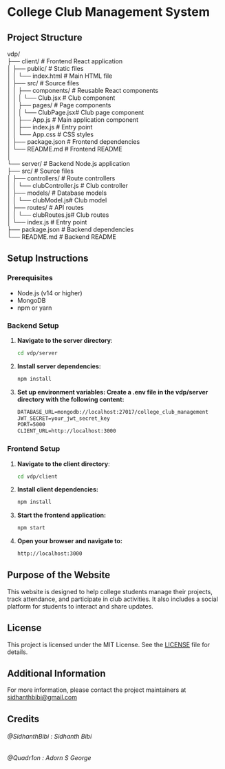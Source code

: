 # College Club Management System

## Project Structure

vdp/ <br>
├── client/                 # Frontend React application <br>
│   ├── public/             # Static files <br>
│   │   └── index.html      # Main HTML file <br>
│   ├── src/                # Source files <br>
│   │   ├── components/     # Reusable React components <br>
│   │   │   └── Club.jsx    # Club component <br>
│   │   ├── pages/          # Page components <br>
│   │   │   └── ClubPage.jsx# Club page component <br>
│   │   ├── App.js          # Main application component <br>
│   │   ├── index.js        # Entry point <br>
│   │   └── App.css         # CSS styles <br>
│   ├── package.json        # Frontend dependencies <br>
│   └── README.md           # Frontend README <br>
│ <br>
└── server/                 # Backend Node.js application <br>
    ├── src/                # Source files <br>
    │   ├── controllers/    # Route controllers <br>
    │   │   └── clubController.js # Club controller <br>
    │   ├── models/         # Database models <br>
    │   │   └── clubModel.js# Club model <br>
    │   ├── routes/         # API routes <br>
    │   │   └── clubRoutes.js# Club routes <br>
    │   └── index.js        # Entry point <br>
    ├── package.json        # Backend dependencies <br>
    └── README.md           # Backend README <br>

## Setup Instructions

### Prerequisites
- Node.js (v14 or higher)
- MongoDB
- npm or yarn

### Backend Setup
1. **Navigate to the server directory**:
   ```sh
   cd vdp/server
   ```

2. **Install server dependencies:**
   ```sh
   npm install
   ```

3. **Set up environment variables: Create a .env file in the vdp/server directory with the following content:**
   ```markdown
   DATABASE_URL=mongodb://localhost:27017/college_club_management
   JWT_SECRET=your_jwt_secret_key
   PORT=5000
   CLIENT_URL=http://localhost:3000
   ```

### Frontend Setup
1. **Navigate to the client directory**:
   ```sh
   cd vdp/client
   ```

2. **Install client dependencies:**
   ```sh
   npm install
   ```

3. **Start the frontend application:**
   ```sh
   npm start
   ```

4. **Open your browser and navigate to:**
   ```markdown
   http://localhost:3000
   ```

## Purpose of the Website

This website is designed to help college students manage their projects, track attendance, and participate in club activities. It also includes a social platform for students to interact and share updates.

## License

This project is licensed under the MIT License. See the [LICENSE](LICENSE) file for details.

## Additional Information

For more information, please contact the project maintainers at [sidhanthbibi@gmail.com](mailto:sidhanthbibi@gmail.com)

## Credits
###### @SidhanthBibi : Sidhanth Bibi
###### @Quadr1on : Adorn S George

